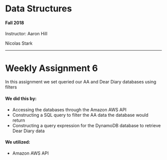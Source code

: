 # Data Structures
####  Fall 2018

Instructor: Aaron Hill

Nicolas Stark
_______________

# Weekly Assignment 6
In this assignment we set queried our AA and Dear Diary databases using filters
#### We did this by:

* Accessing the databases through the Amazon AWS API
* Constructing a SQL query to filter the AA data the database would return
* Constructing a query expression for the DynamoDB database to retrieve Dear Diary data
 
#### We utilized:

* Amazon AWS API


